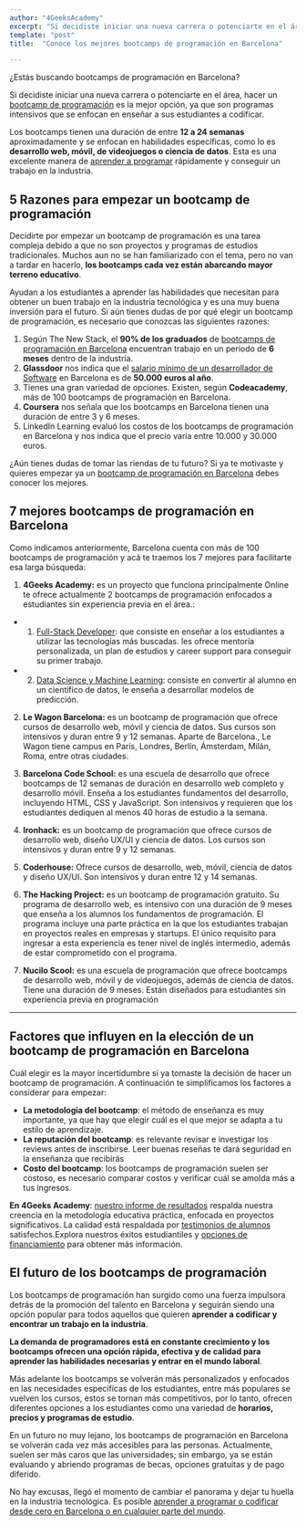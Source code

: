 ```yaml
---
author: "4GeeksAcademy"
excerpt: "Si decidiste iniciar una nueva carrera o potenciarte en el área, hacer un bootcamp de programación es la mejor opción"
template: "post"
title:  "Conoce los mejores bootcamps de programación en Barcelona"

---
```


¿Estás buscando bootcamps de programación en Barcelona? 

Si decidiste iniciar una nueva carrera o potenciarte en el área, hacer un [bootcamp de programación](https://4geeksacademy.com/es/bootcamp-de-programacion/estudiar-en-un-bootcamp-de-programacion) es la mejor opción, ya que son programas intensivos que se enfocan en enseñar a sus estudiantes a codificar. 

Los bootcamps tienen una duración de entre **12 a 24 semanas** aproximadamente y se enfocan en habilidades específicas, como lo es **desarrollo web, móvil, de videojuegos o ciencia de datos**. Esta es una excelente manera de [aprender a programar](https://4geeksacademy.com/es/aprender-a-programar/aprender-a-programar-desde-cero) rápidamente y conseguir un trabajo en la industria. 

## 5 Razones para empezar un bootcamp de programación 

Decidirte por empezar un bootcamp de programación es una tarea compleja debido a que no son proyectos y programas de estudios tradicionales.  Muchos aun no se han familiarizado con el tema, pero no van a tardar en hacerlo, **los bootcamps cada vez están abarcando mayor terreno educativo**. 

Ayudan a los estudiantes a aprender las habilidades que necesitan para obtener un buen trabajo en la industria tecnológica y es una muy buena inversión para el futuro. Si aún tienes dudas de por qué elegir un bootcamp de programación, es necesario que conozcas las siguientes razones: 

1. Según The New Stack, el **90% de los graduados** de [bootcamps de programación en Barcelona](https://4geeksacademy.com/us/coding-campus/coding-bootcamp-barcelona-spain) encuentran trabajo en un periodo de **6 meses** dentro de la industria. 
2. **Glassdoor** nos indica que el [salario mínimo de un desarrollador de Software](https://4geeksacademy.com/es/cuanto-gana-un-programador/cuanto-gana-un-programador) en Barcelona es de **50.000 euros al año**. 
3. Tienes una gran variedad de opciones. Existen, según **Codeacademy**, más de 100 bootcamps de programación en Barcelona. 
4. **Coursera** nos señala que los bootcamps en Barcelona tienen una duración de entre 3 y 6 meses. 
5. LinkedIn Learning evaluó los costos de los bootcamps de programación en Barcelona y nos indica que el precio varía entre 10.000 y 30.000 euros. 

¿Aún tienes dudas de tomar las riendas de tu futuro? Si ya te motivaste y quieres empezar ya un [bootcamp de programación en Barcelona]() debes conocer los mejores. 

## 7 mejores bootcamps de programación en Barcelona
Como indicamos anteriormente, Barcelona cuenta con más de 100 bootcamps de programación y acá te traemos los 7 mejores para facilitarte esa larga búsqueda: 

1. **4Geeks Academy:** es un proyecto que funciona principalmente Online te ofrece actualmente 2 bootcamps de programación enfocados a estudiantes sin experiencia previa en el área.:
- 1. [Full-Stack Developer](https://4geeksacademy.com/es/coding-bootcamps/desarrollador-full-stack?lang=es):  que consiste en enseñar a los estudiantes a utilizar las tecnologías más buscadas.
 les ofrece mentoría personalizada, un plan de estudios y career support para conseguir su primer trabajo.
- 2. [Data Science y Machine Learning](https://4geeksacademy.com/es/coding-bootcamps/curso-datascience-machine-learning): consiste en convertir al alumno en un científico de datos, le enseña a desarrollar modelos de predicción.

2. **Le Wagon Barcelona:** es un bootcamp de programación que ofrece cursos de desarrollo web, móvil y ciencia de datos. Sus cursos son intensivos y duran entre 9 y 12 semanas. Aparte de Barcelona., Le Wagon tiene campus en París, Londres, Berlín, Ámsterdam, Milán, Roma, entre otras ciudades.

3. **Barcelona Code School:** es una escuela de desarrollo que ofrece bootcamps de 12 semanas de duración en desarrollo web completo y desarrollo móvil. Enseña a los estudiantes fundamentos del desarrollo, incluyendo HTML, CSS y JavaScript. Son intensivos y requieren que los estudiantes dediquen al menos 40 horas de estudio a la semana. 

4. **Ironhack:** es un bootcamp de programación que ofrece cursos de desarrollo web, diseño UX/UI y ciencia de datos. Los cursos son intensivos y duran entre 9 y 12 semanas.

5. **Coderhouse:** Ofrece cursos de desarrollo, web, móvil, ciencia de datos y diseño UX/UI. Son intensivos y duran entre 12 y 14 semanas. 
 
6. **The Hacking Project:** es un bootcamp de programación gratuito. Su programa de desarrollo web, es intensivo con una duración de 9 meses que enseña a los alumnos los fundamentos de programación. El programa incluye una parte práctica en la que los estudiantes trabajan en proyectos reales en empresas y startups.  El único requisito para ingresar a esta experiencia es tener nivel de inglés intermedio, además de estar comprometido con el programa. 
 
7. **Nucilo Scool:** es una escuela de programación que ofrece bootcamps de desarrollo web, móvil y de videojuegos, además de ciencia de datos. Tiene una duración de 9 meses. Están diseñados para estudiantes sin experiencia previa en programación

---

## Factores que influyen en la elección de un bootcamp de programación en Barcelona

Cuál elegir es la mayor incertidumbre si ya tomaste la decisión de hacer un bootcamp de programación. A continuación te simplificamos los factores a considerar para empezar: 

- **La metodologia del bootcamp**: el método de enseñanza es muy importante, ya que hay que elegir cuál es el que mejor se adapta a tu estilo de aprendizaje. 
- **La reputación del bootcamp**: es relevante revisar e investigar los reviews antes de inscribirse. Leer buenas reseñas te dará seguridad en la enseñanza que recibirás 
- **Costo del bootcamp**: los bootcamps de programación suelen ser costoso, es necesario comparar costos y verificar cuál se amolda más a tus ingresos. 

**En 4Geeks Academy**: [nuestro informe de resultados](https://4geeksacademy.com/es/resultados) respalda nuestra creencia en la metodología educativa práctica, enfocada en proyectos significativos. La calidad está respaldada por [testimonios de alumnos](https://4geeksacademy.com/es/testimonios) satisfechos.Explora nuestros éxitos estudiantiles y [opciones de financiamiento](https://4geeksacademy.com/es/financiacion) para obtener más información.


## El futuro de los bootcamps de programación 
Los bootcamps de programación han surgido como una fuerza impulsora detrás de la promoción del talento en Barcelona y seguirán siendo una opción popular para todos aquellos que quieren **aprender a codificar y encontrar un trabajo en la industria**. 

**La demanda de programadores está en constante crecimiento y los bootcamps ofrecen una opción rápida, efectiva y de calidad para aprender las habilidades necesarias y entrar en el mundo laboral**. 

Más adelante los bootcamps se volverán más personalizados y enfocados en las necesidades específicas de los estudiantes, entre más populares se vuelven los cursos, estos se tornan más competitivos, por lo tanto, ofrecen diferentes opciones a los estudiantes como una variedad de **horarios, precios y programas de estudio**. 

En un futuro no muy lejano, los bootcamps de programación en Barcelona se volverán cada vez más accesibles para las personas. Actualmente, suelen ser más caros que las universidades; sin embargo, ya se están evaluando y abriendo programas de becas, opciones gratuitas y de pago diferido. 

No hay excusas, llegó el momento de cambiar el panorama y dejar tu huella en la industria tecnológica. Es posible [aprender a programar o codificar desde cero en Barcelona o en cualquier parte del mundo](https://4geeksacademy.com/es/coding-campus/online-bootcamp-programacion?lang=es). 



